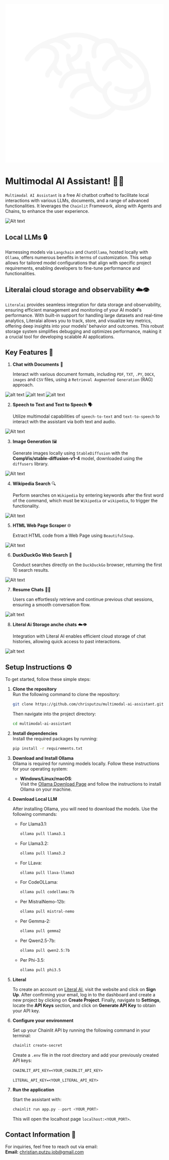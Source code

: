 ![logo](public/logo_dark.png)

# Multimodal AI Assistant! 🚀🤖

`Multimodal AI Assistant` is a free AI chatbot crafted to facilitate local interactions with various LLMs, documents, and a range of advanced functionalities. It leverages the `Chainlit` Framework, along with Agents and Chains, to enhance the user experience.

![Alt text](test_files_demo/chat_profiles_llm.png)

## Local LLMs 🔒

Harnessing models via `Langchain` and `ChatOllama`, hosted locally with `Ollama`, offers numerous benefits in terms of customization. This setup allows for tailored model configurations that align with specific project requirements, enabling developers to fine-tune performance and functionalities.

## Literalai cloud storage and observability ☁️👁️

`Literalai` provides seamless integration for data storage and observability, ensuring efficient management and monitoring of your AI model's performance. With built-in support for handling large datasets and real-time analytics, Literalai allows you to track, store, and visualize key metrics, offering deep insights into your models' behavior and outcomes. This robust storage system simplifies debugging and optimizes performance, making it a crucial tool for developing scalable AI applications.

## Key Features 🌟

1. **Chat with Documents** 📄  

   Interact with various document formats, including `PDF`, `TXT`, `.PY`, `DOCX`, `images` and `CSV` files, using a `Retrieval Augmented Generation` (RAG) approach.

![alt text](test_files_demo/chat_pdf.png)
![alt text](test_files_demo/chat_image.png)
![alt text](test_files_demo/chat_csv.png)


2. **Speech to Text and Text to Speech** 🗣️  
   
   Utilize multimodal capabilities of `speech-to-text` and `text-to-speech` to interact with the assistant via both text and audio.

![Alt text](test_files_demo/voice_chat.png)

3. **Image Generation** 🖼️  
   
   Generate images locally using `StableDiffusion` with the **CompVis/stable-diffusion-v1-4** model, downloaded using the `diffusers` library.

![Alt text](test_files_demo/image_generation.png)

4. **Wikipedia Search** 🔍  
   
   Perform searches on `Wikipedia` by entering keywords after the first word of the command, which must be `Wikipedia` or `wikipedia`, to trigger the functionality.

![Alt text](test_files_demo/wikipedia_search.png)

5. **HTML Web Page Scraper** 🌐  
   
   Extract HTML code from a Web Page using `BeautifulSoup`.

![Alt text](test_files_demo/html_web_page_scraper.png)

6. **DuckDuckGo Web  Search** 🔎  
   
   Conduct searches directly on the `DuckDuckGo` browser, returning the first 10 search results.

![Alt text](test_files_demo/duckduckgo_web_search.png)

7. **Resume Chats** 💬🔄
   
   Users can effortlessly retrieve and continue previous chat sessions, ensuring a smooth conversation flow.

![alt text](test_files_demo/resume_chat.png)

8. **Literal Ai Storage anche chats** ☁️👁️
   
   Integration with Literal AI enables efficient cloud storage of chat histories, allowing quick access to past interactions.

![alt text](test_files_demo/literalai.png)
   
## Setup Instructions ⚙️

To get started, follow these simple steps:

1. **Clone the repository**  
   Run the following command to clone the repository:  
   ```bash 
   git clone https://github.com/chrisputzu/multimodal-ai-assistant.git
   ```
   Then navigate into the project directory:  
   ```bash
   cd multimodal-ai-assistant
   ```
2. **Install dependencies**  
   Install the required packages by running:  
   ```bash 
   pip install -r requirements.txt
   ```
3. **Download and Install Ollama**  
   Ollama is required for running models locally. Follow these instructions for your operating system:

   - **Windows/Linux/macOS**:  
   Visit the [Ollama Download Page](https://ollama.com/download) and follow the instructions to install Ollama on your machine.

4. **Download Local LLM**  
   
   After installing Ollama, you will need to download the models. Use the following commands:

   - For Llama3.1:  
     ```bash 
     ollama pull llama3.1

   - For Llama3.2:  
     ```bash
     ollama pull llama3.2

   - For LLava:  
     ```bash
     ollama pull llava-llama3

   - For CodeOLLama:  
     ```bash
     ollama pull codellama:7b

   - Per MistralNemo-12b:  
     ```bash
     ollama pull mistral-nemo

   - Per Gemma-2:  
     ```bash
     ollama pull gemma2

   - Per Qwen2.5-7b:  
     ```bash
     ollama pull qwen2.5:7b

   - Per Phi-3.5:  
     ```bash
     ollama pull phi3.5

5. **Literal**

   To create an account on [Literal AI](https://literalai.com/), visit the website and click on **Sign Up**. After confirming your email, log in to the dashboard and create a new project by clicking on **Create Project**. Finally, navigate to **Settings**, locate the **API Keys** section, and click on **Generate API Key** to obtain your API key.


6. **Configure your environment**   
   
   Set up your Chainlit API by running the following command in your terminal:  
   ```bash
   chainlit create-secret
   ```

   Create a `.env` file in the root directory and add your previously created API keys:  
   
   `CHAINLIT_API_KEY=<YOUR_CHAINLIT_API_KEY>` 

   `LITERAL_API_KEY=<YOUR_LITERAL_API_KEY>`

7.  **Run the application**  
    
      Start the assistant with:  

      ```python
      chainlit run app.py --port <YOUR_PORT>
      ```
      This will open the localhost page `localhost:<YOUR_PORT>`.

## Contact Information 📧

For inquiries, feel free to reach out via email:  
**Email:** [christian.putzu.job@gmail.com](mailto:christian.putzu.job@gmail.com)
